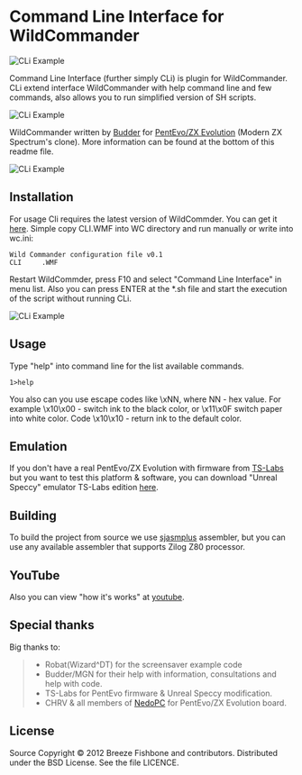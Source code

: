 # Command Line Interface for WildCommander

<img src="https://raw.github.com/acidrave/CLi-for-WildCommander/master/misc/screenshot.png"
 alt="CLi Example" title="Command Line Interface for WildCommander" align="center" />

Command Line Interface (further simply CLi) is plugin for WildCommander.
CLi extend interface WildCommander with help command line and few commands, also
allows you to run simplified version of SH scripts.

<img src="https://raw.github.com/acidrave/CLi-for-WildCommander/master/misc/screenshot2.png"
 alt="CLi Example" title="Command Line Interface for WildCommander" align="center" />

WildCommander written by [Budder](http://budder.narod.ru/) for [PentEvo/ZX Evolution](http://www.nedopc.com/zxevo/zxevo_eng.php) (Modern ZX Spectrum's clone).
More information can be found at the bottom of this readme file.

<img src="https://raw.github.com/acidrave/CLi-for-WildCommander/master/misc/nyancat.png"
 alt="CLi Example" title="Command Line Interface for WildCommander" align="center" />

## Installation

For usage Cli requires the latest version of WildCommder. You can get it [here](https://code.google.com/p/zx-evo-fpga/source/browse/#svn%2Fbranches%2Ftslabs%2Fpentevo%2Fsoft%2FWC%2Fexe).
Simple copy CLI.WMF into WC directory and run manually or write into wc.ini:

    Wild Commander configuration file v0.1
    CLI     .WMF

Restart WildCommder, press F10 and select "Command Line Interface" in menu list. Also you
can press ENTER at the *.sh file and start the execution of the script without running CLi.

<img src="https://raw.github.com/acidrave/CLi-for-WildCommander/master/misc/aperture.png"
 alt="CLi Example" title="Command Line Interface for WildCommander" align="center" />

## Usage

Type "help" into command line for the list available commands.

	1>help

You also can you use escape codes like \\xNN, where NN - hex value. For example \\x10\\x00 - switch ink to the
black color, or \\x11\\x0F switch paper into white color. Code \\x10\\x10 - return ink to the default color.

## Emulation

If you don't have a real PentEvo/ZX Evolution with firmware from [TS-Labs](https://code.google.com/p/zx-evo-fpga/source/browse/#svn%2Fbranches%2Ftslabs%2Fpentevo%2Favr%2Fcurrent%2Fdefault)
but you want to test this platform & software, you can download "Unreal Speccy" emulator TS-Labs edition [here](https://code.google.com/p/zx-evo-fpga/source/browse/branches/tslabs/pentevo/unreal/Unreal/bin/unreal.7z).

## Building

To build the project from source we use [sjasmplus](http://sourceforge.net/projects/sjasmplus/) assembler,
but you can use any available assembler that supports Zilog Z80 processor.

## YouTube

Also you can view "how it's works" at [youtube](http://www.youtube.com/watch?v=Duo4MfBhUQA).

## Special thanks

Big thanks to:
> - Robat(Wizard^DT) for the screensaver example code
> - Budder/MGN for their help with information, consultations and help with code.
> - TS-Labs for PentEvo firmware & Unreal Speccy modification.
> - CHRV & all members of [NedoPC](http://www.nedopc.com/) for PentEvo/ZX Evolution board.

## License
Source Copyright © 2012 Breeze Fishbone and contributors. Distributed under the BSD License. See the file LICENCE.
